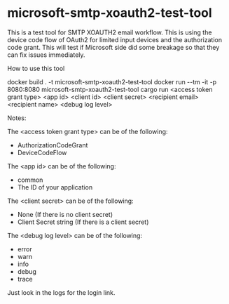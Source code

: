 # microsoft-smtp-xoauth2-test-tool
This is a test tool for SMTP XOAUTH2 email workflow. This is using the device code flow of OAuth2 for limited input devices and the authorization code grant. This will test if Microsoft side did some breakage so that they can fix issues immediately.


How to use this tool

docker build . -t microsoft-smtp-xoauth2-test-tool
docker run --tm -it -p 8080:8080 microsoft-smtp-xoauth2-test-tool cargo run \<access token grant type\> \<app id\> \<client id\> \<client secret\> \<recipient email\> \<recipient name\> \<debug log level\>


Notes:

The \<access token grant type\> can be of the following:
- AuthorizationCodeGrant
- DeviceCodeFlow

The \<app id\> can be of the following:
- common
- The ID of your application

The \<client secret\> can be of the following:
- None (If there is no client secret)
- Client Secret string (If there is a client secret)

The \<debug log level\> can be of the following:
- error
- warn
- info
- debug
- trace

Just look in the logs for the login link.